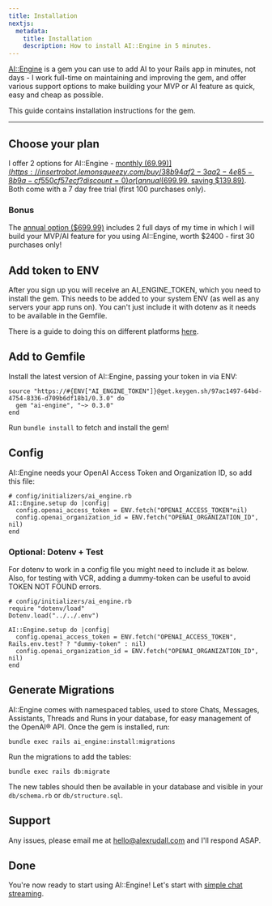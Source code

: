 ```yaml
---
title: Installation
nextjs:
  metadata:
    title: Installation
    description: How to install AI::Engine in 5 minutes.
---
```


[AI::Engine](https://insertrobot.com) is a gem you can use to add AI to your Rails app in minutes, not days - I work full-time on maintaining and improving the gem, and offer various support options to make building your MVP or AI feature as quick, easy and cheap as possible.

This guide contains installation instructions for the gem.

---

## Choose your plan

I offer 2 options for AI::Engine - [monthly ($69.99)](https://insertrobot.lemonsqueezy.com/buy/38b94af2-3aa2-4e85-8b9a-cf550cf57ecf?discount=0) or [annual ($699.99, saving $139.89)](https://insertrobot.lemonsqueezy.com/buy/159e9402-f971-4dcc-870a-ad0f2e19f899). Both come with a 7 day free trial (first 100 purchases only).

### Bonus

The [annual option ($699.99)](https://insertrobot.lemonsqueezy.com/buy/159e9402-f971-4dcc-870a-ad0f2e19f899) includes 2 full days of my time in which I will build your MVP/AI feature for you using AI::Engine, worth $2400 - first 30 purchases only!

## Add token to ENV

After you sign up you will receive an AI_ENGINE_TOKEN, which you need to install the gem. This needs to be added to your system ENV (as well as any servers your app runs on). You can't just include it with dotenv as it needs to be available in the Gemfile.

There is a guide to doing this on different platforms [here](https://chlee.co/how-to-setup-environment-variables-for-windows-mac-and-linux/).

## Add to Gemfile

Install the latest version of AI::Engine, passing your token in via ENV:

```
source "https://#{ENV["AI_ENGINE_TOKEN"]}@get.keygen.sh/97ac1497-64bd-4754-8336-d709b6df18b1/0.3.0" do
  gem "ai-engine", "~> 0.3.0"
end
```

Run `bundle install` to fetch and install the gem!

## Config

AI::Engine needs your OpenAI Access Token and Organization ID, so add this file:

```
# config/initializers/ai_engine.rb
AI::Engine.setup do |config|
  config.openai_access_token = ENV.fetch("OPENAI_ACCESS_TOKEN"nil)
  config.openai_organization_id = ENV.fetch("OPENAI_ORGANIZATION_ID", nil)
end
```

### Optional: Dotenv + Test

For dotenv to work in a config file you might need to include it as below. Also, for testing with VCR, adding a dummy-token can be useful to avoid TOKEN NOT FOUND errors.

```
# config/initializers/ai_engine.rb
require "dotenv/load"
Dotenv.load("../../.env")

AI::Engine.setup do |config|
  config.openai_access_token = ENV.fetch("OPENAI_ACCESS_TOKEN", Rails.env.test? ? "dummy-token" : nil)
  config.openai_organization_id = ENV.fetch("OPENAI_ORGANIZATION_ID", nil)
end
```

## Generate Migrations

AI::Engine comes with namespaced tables, used to store Chats, Messages, Assistants, Threads and Runs in your database, for easy management of the OpenAI&#174; API. Once the gem is installed, run:

```
bundle exec rails ai_engine:install:migrations

```

Run the migrations to add the tables:

```
bundle exec rails db:migrate
```

The new tables should then be available in your database and visible in your `db/schema.rb` or `db/structure.sql`.

## Support

Any issues, please email me at [hello@alexrudall.com](hello@alexrudall.com) and I'll respond ASAP.

## Done

You're now ready to start using AI::Engine! Let's start with [simple chat streaming](/docs/chattable).
